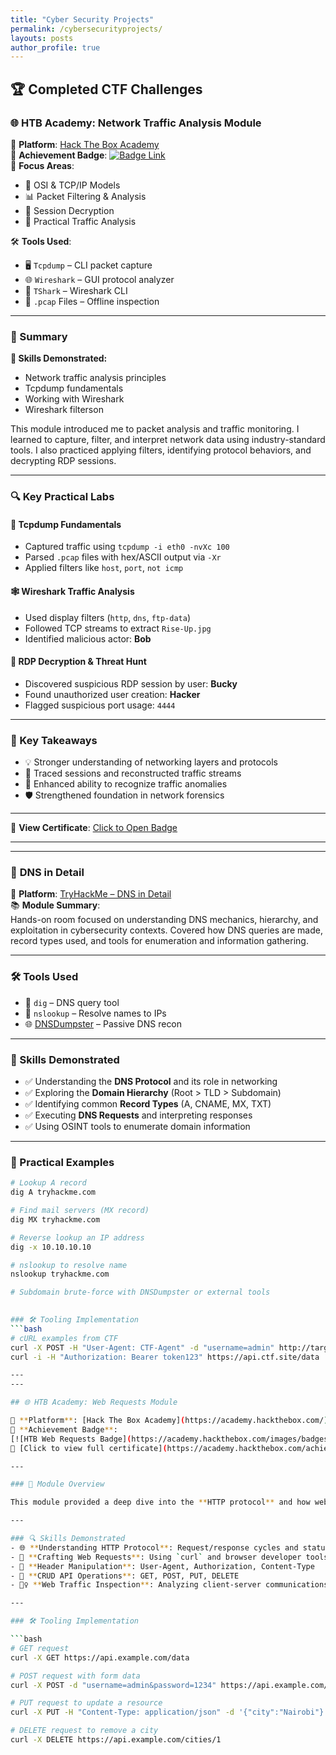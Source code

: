 ```yaml
---
title: "Cyber Security Projects"
permalink: /cybersecurityprojects/
layouts: posts
author_profile: true
---
```


## 🏆 Completed CTF Challenges


### 🌐 HTB Academy: Network Traffic Analysis Module

🎲 **Platform**: [Hack The Box Academy](https://academy.hackthebox.com/)  
🏅 **Achievement Badge**: [![Badge Link](https://academy.hackthebox.com/images/badges/network-traffic-analysis.svg)](https://academy.hackthebox.com/achievement/1918558/81)  
🧠 **Focus Areas**:  
- 🔄 OSI & TCP/IP Models  
- 📊 Packet Filtering & Analysis  
- 🔐 Session Decryption  
- 🧰 Practical Traffic Analysis  

🛠️ **Tools Used**:  
- 🖥️ `Tcpdump` – CLI packet capture  
- 🌐 `Wireshark` – GUI protocol analyzer  
- 🔧 `TShark` – Wireshark CLI  
- 📁 `.pcap` Files – Offline inspection

---

### 📝 Summary
**📌 Skills Demonstrated:**
- Network traffic analysis principles
- Tcpdump fundamentals
- Working with Wireshark
- Wireshark filterson

This module introduced me to packet analysis and traffic monitoring. I learned to capture, filter, and interpret network data using industry-standard tools. I also practiced applying filters, identifying protocol behaviors, and decrypting RDP sessions.

---

### 🔍 Key Practical Labs

#### 🧪 Tcpdump Fundamentals
- Captured traffic using `tcpdump -i eth0 -nvXc 100`
- Parsed `.pcap` files with hex/ASCII output via `-Xr`
- Applied filters like `host`, `port`, `not icmp`

#### 🕸️ Wireshark Traffic Analysis
- Used display filters (`http`, `dns`, `ftp-data`)
- Followed TCP streams to extract `Rise-Up.jpg`
- Identified malicious actor: **Bob**

#### 🔐 RDP Decryption & Threat Hunt
- Discovered suspicious RDP session by user: **Bucky**
- Found unauthorized user creation: **Hacker**
- Flagged suspicious port usage: `4444`

---

### 🧠 Key Takeaways

- 💡 Stronger understanding of networking layers and protocols  
- 🧵 Traced sessions and reconstructed traffic streams  
- 🔎 Enhanced ability to recognize traffic anomalies  
- 🛡️ Strengthened foundation in network forensics

---

📌 **View Certificate**: [Click to Open Badge](https://academy.hackthebox.com/achievement/1918558/81)

---

---

### 🔎 **DNS in Detail**  

🎯 **Platform**: [TryHackMe – DNS in Detail](https://tryhackme.com/room/dnsindetail)  
📚 **Module Summary**:  
Hands-on room focused on understanding DNS mechanics, hierarchy, and exploitation in cybersecurity contexts. Covered how DNS queries are made, record types used, and tools for enumeration and information gathering.

---

### 🛠️ Tools Used
- 🧪 `dig` – DNS query tool  
- 🧾 `nslookup` – Resolve names to IPs  
- 🌐 [DNSDumpster](https://dnsdumpster.com) – Passive DNS recon  

---

### 📌 Skills Demonstrated
- ✅ Understanding the **DNS Protocol** and its role in networking  
- ✅ Exploring the **Domain Hierarchy** (Root > TLD > Subdomain)  
- ✅ Identifying common **Record Types** (A, CNAME, MX, TXT)  
- ✅ Executing **DNS Requests** and interpreting responses  
- ✅ Using OSINT tools to enumerate domain information

---

### 🧠 Practical Examples

```bash
# Lookup A record
dig A tryhackme.com

# Find mail servers (MX record)
dig MX tryhackme.com

# Reverse lookup an IP address
dig -x 10.10.10.10

# nslookup to resolve name
nslookup tryhackme.com

# Subdomain brute-force with DNSDumpster or external tools
  

### 🛠️ Tooling Implementation
```bash
# cURL examples from CTF
curl -X POST -H "User-Agent: CTF-Agent" -d "username=admin" http://target.site/login
curl -i -H "Authorization: Bearer token123" https://api.ctf.site/data

---
---

## 🌐 HTB Academy: Web Requests Module

🎲 **Platform**: [Hack The Box Academy](https://academy.hackthebox.com/)  
🏅 **Achievement Badge**:  
[![HTB Web Requests Badge](https://academy.hackthebox.com/images/badges/web-requests.svg)](https://academy.hackthebox.com/achievement/badge/cb163662-43a1-11f0-bcfdbea50ffe6cb4)  
🔗 [Click to view full certificate](https://academy.hackthebox.com/achievement/badge/cb163662-43a1-11f0-bcfdbea50ffe6cb4)

---

### 📝 Module Overview

This module provided a deep dive into the **HTTP protocol** and how web applications handle requests and responses. I explored the structure of HTTP headers, methods, and payloads — both in theory and practice — and performed hands-on interaction with RESTful APIs.

---

### 🔍 Skills Demonstrated
- 🌐 **Understanding HTTP Protocol**: Request/response cycles and status codes  
- 🧾 **Crafting Web Requests**: Using `curl` and browser developer tools  
- 🔐 **Header Manipulation**: User-Agent, Authorization, Content-Type  
- 🔄 **CRUD API Operations**: GET, POST, PUT, DELETE  
- 🕵️‍♀️ **Web Traffic Inspection**: Analyzing client-server communications  

---

### 🛠️ Tooling Implementation

```bash
# GET request
curl -X GET https://api.example.com/data

# POST request with form data
curl -X POST -d "username=admin&password=1234" https://api.example.com/login

# PUT request to update a resource
curl -X PUT -H "Content-Type: application/json" -d '{"city":"Nairobi"}' https://api.example.com/cities/1

# DELETE request to remove a city
curl -X DELETE https://api.example.com/cities/1
